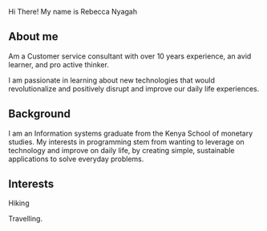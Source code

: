 Hi There! My name is Rebecca Nyagah


## About me
Am a Customer service consultant with over 10 years experience, an avid learner, and pro active thinker.

I am passionate in learning about new technologies that would revolutionalize and positively disrupt and improve our daily life experiences.

## Background

I am an Information systems graduate from the Kenya School of monetary studies. My interests in programming stem from wanting to leverage on technology and
improve on daily life, by creating simple, sustainable applications to solve everyday problems.

## Interests

Hiking

Travelling.
